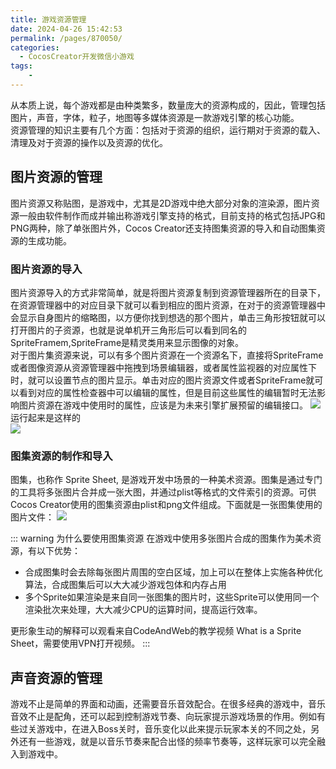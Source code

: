 ```yaml
---
title: 游戏资源管理
date: 2024-04-26 15:42:53
permalink: /pages/870050/
categories:
  - CocosCreator开发微信小游戏
tags:
    -
---
```

从本质上说，每个游戏都是由种类繁多，数量庞大的资源构成的，因此，管理包括图片，声音，字体，粒子，地图等多媒体资源是一款游戏引擎的核心功能。  
资源管理的知识主要有几个方面：包括对于资源的组织，运行期对于资源的载入、清理及对于资源的操作以及资源的优化。  

## 图片资源的管理
图片资源又称贴图，是游戏中，尤其是2D游戏中绝大部分对象的渲染源，图片资源一般由软件制作而成并输出称游戏引擎支持的格式，目前支持的格式包括JPG和PNG两种，除了单张图片外，Cocos Creator还支持图集资源的导入和自动图集资源的生成功能。  

### 图片资源的导入
图片资源导入的方式非常简单，就是将图片资源复制到资源管理器所在的目录下，在资源管理器中的对应目录下就可以看到相应的图片资源，在对于的资源管理器中会显示自身图片的缩略图，以方便你找到想选的那个图片，单击三角形按钮就可以打开图片的子资源，也就是说单机开三角形后可以看到同名的SpriteFramem,SpriteFrame是精灵类用来显示图像的对象。  
对于图片集资源来说，可以有多个图片资源在一个资源名下，直接将SpriteFrame或者图像资源从资源管理器中拖拽到场景编辑器，或者属性监视器的对应属性下时，就可以设置节点的图片显示。单击对应的图片资源文件或者SpriteFrame就可以看到对应的属性检查器中可以编辑的属性，但是目前这些属性的编辑暂时无法影响图片资源在游戏中使用时的属性，应该是为未来引擎扩展预留的编辑接口。
![](https://daodaoblogpicgo.oss-cn-shanghai.aliyuncs.com/img/2024042601.gif)  
运行起来是这样的  
![](https://daodaoblogpicgo.oss-cn-shanghai.aliyuncs.com/img/202404261602188.png)

### 图集资源的制作和导入
图集，也称作 Sprite Sheet, 是游戏开发中场景的一种美术资源。图集是通过专门的工具将多张图片合并成一张大图，并通过plist等格式的文件索引的资源。可供Cocos Creator使用的图集资源由plist和png文件组成。下面就是一张图集使用的图片文件：
![](https://daodaoblogpicgo.oss-cn-shanghai.aliyuncs.com/img/202404261616330.png)

::: warning 为什么要使用图集资源
在游戏中使用多张图片合成的图集作为美术资源，有以下优势：  
- 合成图集时会去除每张图片周围的空白区域，加上可以在整体上实施各种优化算法，合成图集后可以大大减少游戏包体和内存占用 
- 多个Sprite如果渲染是来自同一张图集的图片时，这些Sprite可以使用同一个渲染批次来处理，大大减少CPU的运算时间，提高运行效率。

更形象生动的解释可以观看来自CodeAndWeb的教学视频 What is a Sprite Sheet，需要使用VPN打开视频。
:::

## 声音资源的管理
游戏不止是简单的界面和动画，还需要音乐音效配合。在很多经典的游戏中，音乐音效不止是配角，还可以起到控制游戏节奏、向玩家提示游戏场景的作用。例如有些过关游戏中，在进入Boss关时，音乐变化以此来提示玩家本关的不同之处，另外还有一些游戏，就是以音乐节奏来配合出怪的频率节奏等，这样玩家可以完全融入到游戏中。